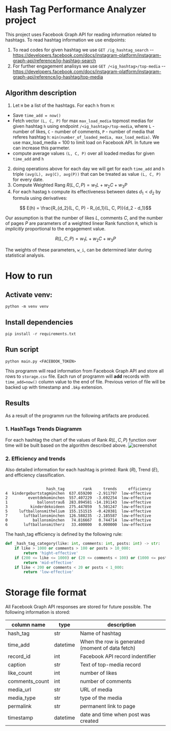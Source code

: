 # Hash Tag Performance Analyzer project
This project uses Facebook Graph API for reading information related to hashtags. To read hashtag information we use endpoints:
1. To read codes for given hashtag we use `GET /ig_hashtag_search` -- https://developers.facebook.com/docs/instagram-platform/instagram-graph-api/reference/ig-hashtag-search
1. For further engagement analisys we use `GET /<ig_hashtag>/top-media` -- https://developers.facebook.com/docs/instagram-platform/instagram-graph-api/reference/ig-hashtag/top-media

## Algorithm description

1. Let `H` be a list of the hashtags. For each `h` from `H`:
  - Save `time_add = now()`
  - Fetch vector `(L, C, P)` for max `max_load_media` topmost medias for given hashtag `h` using endpoint `/<ig_hashtag>/top-media`, where `L` - number of likes, `C` - number of comments, `P` - number of media that referes hashtag `h`: `min(number_of_loaded_media, max_load_media)`. We use max_load_media = 100 to limit load on Facebook API. In future we can increase this parmeter.
  - compute average values `(L, C, P)` over all loaded medias for given `time_add` and `h`
2. doing operations above for each day we will get for each `time_add` and `h` triple `(avg(L), avg(C), avg(P))` that can be treated as value `(L, C, P)` for every date.
3. Compute Weighted Rang $R(L, C, P) =  w_1 L + w_2  C + w_3  P$
4. For each hastag `h` compute its effectiveness between dates $d_1 < d_2$ by formula using derivatives:
```math
  E(h) = \frac{R_{d_2}(L, C, P) - R_{d_1}(L, C, P)}{d_2 - d_1}
```

Our assumption is that the number of likes $L$, comments $C$, and the number of pages $P$ are parameters of a weighted linear Rank function `R`, which is _implicitly_ proportional to the engagement value.

```math
R(L, C, P) = w_1 L + w_2  C + w_3  P
```

The weights of these parameters, `w_i`, can be determined later during statistical analysis.

# How to run
## Activate venv:

```python -m venv venv```
## Install dependencies
```pip install -r requirements.txt```

## Run script
```python main.py <FACEBOOK_TOKEN>```

This programm will read information from Facebook Graph API and store all rows to `storage.csv` file. Each run of programm will **add** records with `time_add=now()` column value to the end of file.
Previous verion of file will be backed up with timestamp and `.bkp` extension.

## Results
As a result of the programm run the following artifacts are produced. 
### 1. HashTags Trends Diagramm
For each hashtag the chart of the values of Rank $R(L, C, P)$ function over time will be built based on the algorithm described above. 
![screenshot](result.png)

### 2. Efficiency and trends

Also detailed information for each hashtag is printed: Rank ($R$), Trend ($E$), and efficiency classification. 
```

                  hash_tag        rank     trends     efficiency
4  kindergeburtstagmünchen  637.659200  -2.911797  low-effective
2         eventdekomünchen  557.407229  -3.692254  low-effective
1             ballonstrauß  283.894581 -14.191143  low-effective
3          kinderdekoideen  275.447059   5.501247  low-effective
5     luftballonsmithelium  155.151515  -0.420381  low-effective
7       luftballonsmünchen  126.588235  -2.185587  low-effective
0           ballonsmünchen   74.816667   0.744714  low-effective
6       luftballonsmitherz   33.400000   0.000000  low-effective
```

The hash_tag efficiency is defined by the following rule:
```python
def _hash_tag_category(like: int, comments: int, posts: int) -> str:
    if like > 1000 or comments > 100 or posts > 10_000:
        return 'hight-effective'
    if (200 <= like <= 1000) or (20 <= comments < 100) or (1000 <= posts <= 10_000):
        return 'mid-effective'
    if like < 200 or comments < 20 or posts < 1_000:
        return 'low-effective'
```

# Storage file format
All Facebook Graph API responses are stored for future possible. The following information is stored:

|column name| type | description|
|--------|---|------|
|hash_tag|str|Name of hashtag|
|time_add|datetime|When the row is generated (moment of data fetch)|
|record_id|int| Facebook API record indentifier |
|caption| str | Text of top-media record |
|like_count| int | number of likes |
|comments_count| int | number of comments  |
|media_url|str | URL of media |
|media_type|str | type of the media |
|permalink| str | permanent link to page | 
|timestamp | datetime | date and time when post was created |


